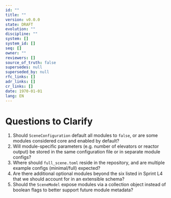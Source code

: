 ```yaml
---
id: ""
title: ""
version: v0.0.0
state: DRAFT
evolution: ""
discipline: ""
system: []
system_id: []
seq: []
owner: ""
reviewers: []
source_of_truth: false
supersedes: null
superseded_by: null
rfc_links: []
adr_links: []
cr_links: []
date: 1970-01-01
lang: EN
---
```


# Questions to Clarify

1. Should `SceneConfiguration` default all modules to `false`, or are some modules considered core and enabled by default?
2. Will module-specific parameters (e.g. number of elevators or reactor output) be stored in the same configuration file or in separate module configs?
3. Where should `full_scene.toml` reside in the repository, and are multiple example configs (minimal/full) expected?
4. Are there additional optional modules beyond the six listed in Sprint L4 that we should account for in an extensible schema?
5. Should the `SceneModel` expose modules via a collection object instead of boolean flags to better support future module metadata?
